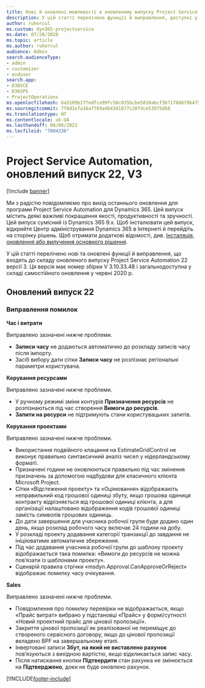 ```yaml
---
title: Нові й оновлені можливості в оновленому випуску Project Service Automation 22 версії 3
description: У цій статті перелічено функції й виправлення, доступні у випуску Project Service Automation 22, V3.
author: ruhercul
ms.custom: dyn365-projectservice
ms.date: 07/28/2020
ms.topic: article
ms.author: ruhercul
audience: Admin
search.audienceType:
- admin
- customizer
- enduser
search.app:
- D365CE
- D365PS
- ProjectOperations
ms.openlocfilehash: 6a5109b1ffedfce99fc50c035bcbe5810abcf3b71f88679b47561d69daa9f3ab
ms.sourcegitcommit: 7f8d1e7a16af769adb43d1877c28fdce53975db8
ms.translationtype: HT
ms.contentlocale: uk-UA
ms.lasthandoff: 08/06/2021
ms.locfileid: "7004336"
---
```

# <a name="project-service-automation-update-release-22-v3"></a>Project Service Automation, оновлений випуск 22, V3

[!include [banner](../includes/psa-now-project-operations.md)]

Ми з радістю повідомляємо про вихід останнього оновлення для програми Project Service Automation для Dynamics 365. Цей випуск містить деякі важливі покращення якості, продуктивності та зручності. Цей випуск сумісний із Dynamics 365 9.x. Щоб інсталювати цей випуск, відкрийте Центр адміністрування Dynamics 365 в Інтернеті й перейдіть на сторінку рішень. Щоб отримати додаткові відомості, див. [Інсталяція, оновлення або вилучення основного рішення](/power-platform/admin/install-remove-preferred-solution).

У цій статті перелічено нові та оновлені функції й виправлення, що входять до складу оновленого випуску Project Service Automation 22 версії 3. Ця версія має номер збірки V 3.10.33.48 і загальнодоступна у складі самостійного оновлення у червні 2020 р.

## <a name="update-release-22"></a>Оновлений випуск 22

### <a name="bug-fixes"></a>Виправлення помилок



**Час і витрати**

Виправлено зазначені нижче проблеми.

- **Записи часу** не додаються автоматично до розкладу записів часу після імпорту.
- Засіб вибору дати сітки **Записи часу** не розпізнає регіональні параметри користувача.

**Керування ресурсами**

Виправлено зазначені нижче проблеми.

- У ручному режимі зміни контурів **Призначення ресурсів** не розпізнаються під час створення **Вимоги до ресурсів**.
- **Запити на ресурси** не підтримують стани користувацьких запитів.

**Керування проектами**

Виправлено зазначені нижче проблеми.

- Використання подвійного клацання на EstimateGridControl не виконує правильно синтаксичний аналіз чисел у нідерландському форматі.
- Призначені години не оновлюються правильно під час змінення призначень за допомогою надбудови для класичного клієнта Microsoft Project.
- Сітки «Відстеження проекту» та «Оцінювання» відображають неправильний код грошової одиниці збуту, якщо грошова одиниця контракту відрізняється від грошової одиниці клієнта, а для організації налаштовано відображення кодів грошової одиниці замість символів грошових одиниць.
- До дати завершення для учасника робочої групи буде додано один день, якщо розклад робочого часу включає 24 години на добу.
- У розкладі проекту додавання категорії транзакції до завдання не ініціюватиме автоматичне збереження.
- Під час додавання учасника робочої групи до шаблону проекту відображається така помилка: «Вимоги до ресурсів не можна пов’язати із шаблонами проекту». 
- Сценарій правила стрічки «msdyn.Approval.CanApproveOrReject» відображає помилку часу очікування.

**Sales**

Виправлено зазначені нижче проблеми.

- Повідомлення про помилку перевірки не відображається, якщо «Прайс витрат» вибрано у підстановці «Прайс» у формі/сутності «Новий проектний прайс для цінової пропозиції».
- Закриття цінової пропозиції як реалізованої не переміщує до створеного сервісного договору, якщо до цінової пропозиції вкладено BPF на завершальному етапі.
- Інвертовані записи **Збут, на який не виставлено рахунок** пов’язуються з вихідною вартістю, якщо відкликається запис часу.
- Після натискання кнопки **Підтвердити** стан рахунка не змінюється на **Підтверджено**, доки не буде оновлено рахунок.


[!INCLUDE[footer-include](../includes/footer-banner.md)]